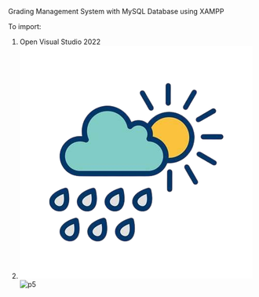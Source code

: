 Grading Management System with MySQL Database using XAMPP

To import:
1. Open Visual Studio 2022
2. ![a](d.png)
![p5](https://github.com/user-attachments/assets/fac8faf6-162a-489a-8bd2-aa237bbd4bee)
